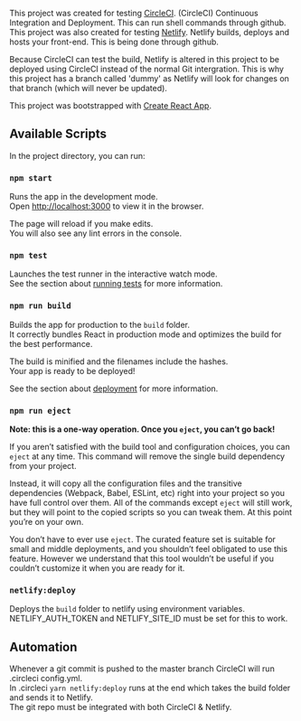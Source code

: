 This project was created for testing [CircleCI](https://github.com/circleci).
(CircleCI) Continuous Integration and Deployment. This can run shell commands through github.
This project was also created for testing [Netlify](https://github.com/netlify).
Netlify builds, deploys and hosts your front-end. This is being done through github.

Because CircleCI can test the build, Netlify is altered in this project to be deployed using CircleCI instead of the normal Git intergration.
This is why this project has a branch called 'dummy' as Netlify will look for changes on that branch (which will never be updated).

This project was bootstrapped with [Create React App](https://github.com/facebook/create-react-app).

## Available Scripts

In the project directory, you can run:

### `npm start`

Runs the app in the development mode.<br>
Open [http://localhost:3000](http://localhost:3000) to view it in the browser.

The page will reload if you make edits.<br>
You will also see any lint errors in the console.

### `npm test`

Launches the test runner in the interactive watch mode.<br>
See the section about [running tests](https://facebook.github.io/create-react-app/docs/running-tests) for more information.

### `npm run build`

Builds the app for production to the `build` folder.<br>
It correctly bundles React in production mode and optimizes the build for the best performance.

The build is minified and the filenames include the hashes.<br>
Your app is ready to be deployed!

See the section about [deployment](https://facebook.github.io/create-react-app/docs/deployment) for more information.

### `npm run eject`

**Note: this is a one-way operation. Once you `eject`, you can’t go back!**

If you aren’t satisfied with the build tool and configuration choices, you can `eject` at any time. This command will remove the single build dependency from your project.

Instead, it will copy all the configuration files and the transitive dependencies (Webpack, Babel, ESLint, etc) right into your project so you have full control over them. All of the commands except `eject` will still work, but they will point to the copied scripts so you can tweak them. At this point you’re on your own.

You don’t have to ever use `eject`. The curated feature set is suitable for small and middle deployments, and you shouldn’t feel obligated to use this feature. However we understand that this tool wouldn’t be useful if you couldn’t customize it when you are ready for it.

### `netlify:deploy`

Deploys the `build` folder to netlify using environment variables.<br>
NETLIFY_AUTH_TOKEN and NETLIFY_SITE_ID must be set for this to work.

## Automation

Whenever a git commit is pushed to the master branch CircleCI will run .circleci config.yml.<br>
In .circleci `yarn netlify:deploy` runs at the end which takes the build folder and sends it to Netlify.<br>
The git repo must be integrated with both CircleCI & Netlify.
